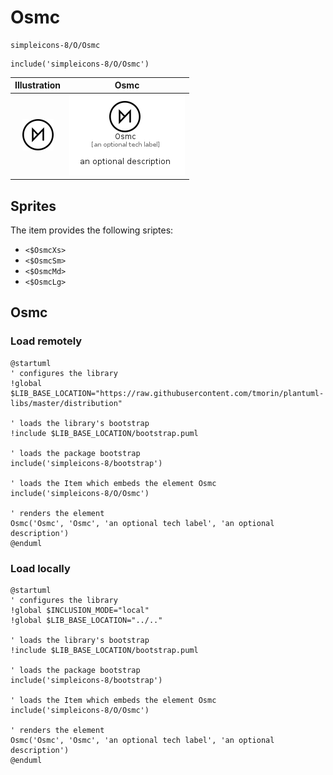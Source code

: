# Osmc


```text
simpleicons-8/O/Osmc
```

```text
include('simpleicons-8/O/Osmc')
```



| Illustration | Osmc |
| :---: | :---: |
| ![illustration for Illustration](../../simpleicons-8/O/Osmc.png) | ![illustration for Osmc](../../simpleicons-8/O/Osmc.Local.png) |



## Sprites
The item provides the following sriptes:

- `<$OsmcXs>`
- `<$OsmcSm>`
- `<$OsmcMd>`
- `<$OsmcLg>`





## Osmc

### Load remotely
```plantuml
@startuml
' configures the library
!global $LIB_BASE_LOCATION="https://raw.githubusercontent.com/tmorin/plantuml-libs/master/distribution"

' loads the library's bootstrap
!include $LIB_BASE_LOCATION/bootstrap.puml

' loads the package bootstrap
include('simpleicons-8/bootstrap')

' loads the Item which embeds the element Osmc
include('simpleicons-8/O/Osmc')

' renders the element
Osmc('Osmc', 'Osmc', 'an optional tech label', 'an optional description')
@enduml
```

### Load locally
```plantuml
@startuml
' configures the library
!global $INCLUSION_MODE="local"
!global $LIB_BASE_LOCATION="../.."

' loads the library's bootstrap
!include $LIB_BASE_LOCATION/bootstrap.puml

' loads the package bootstrap
include('simpleicons-8/bootstrap')

' loads the Item which embeds the element Osmc
include('simpleicons-8/O/Osmc')

' renders the element
Osmc('Osmc', 'Osmc', 'an optional tech label', 'an optional description')
@enduml
```

